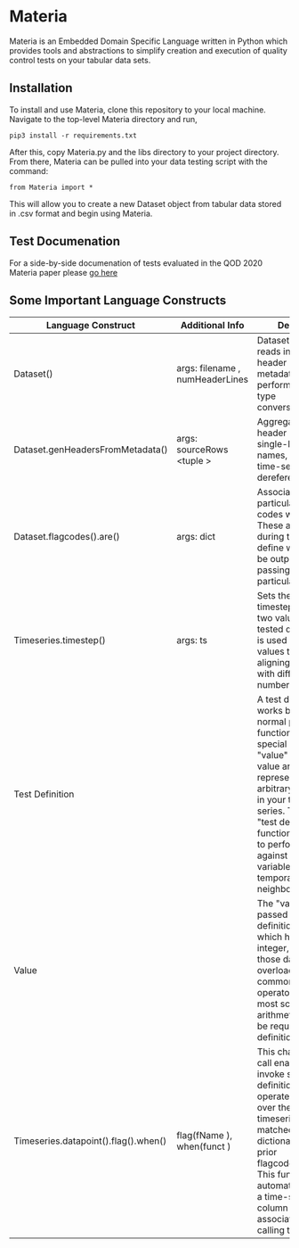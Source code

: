 # Materia

Materia is an Embedded Domain Specific Language written in Python which provides tools and abstractions to simplify creation and execution of quality control tests on your tabular data sets.

## Installation

To install and use Materia, clone this repository to your local machine. Navigate to the top-level Materia directory and run,

```
pip3 install -r requirements.txt
```

After this, copy Materia.py and the libs directory to your project directory.
From there, Materia can be pulled into your data testing script with the command:

```
from Materia import *
```

This will allow you to create a new Dataset object from tabular data stored in .csv format and begin using Materia.

## Test Documenation

For a side-by-side documenation of tests evaluated in the QOD 2020 Materia paper please  [go here](https://github.com/cscully-allison/Materia/blob/master/tests/readme.md#test-documentation)


## Some Important Language Constructs


| Language Construct                   | Additional Info                               | Description                                                                                                                                                                                                                                                                                                                                  |
|--------------------------------------|--------------------------------------------------------------------------------------------------------------------------|------------------------------------------------------------------------------------------------------------------------------------------------------------------------------------------------------------------------------------------------------------|
| Dataset()                            | args: filename <string>, numHeaderLines <int> | Dataset Constructor: reads in .csv file, load header lines in as metadata and performs automatic type conversion/detection.                                                                                                                                                                                                                  |
| Dataset.genHeadersFromMetadata()     | args: sourceRows <tuple <int>>                | Aggregates select header rows into single-line header names, for intuitive time-series dereferencing.                                                                                                                                                                                                                                        |
| Dataset.flagcodes().are()            | args: dict <str or int>                       | Associates a particular set of flag codes with a dataset. These are invoked during testing and define what flags will be output by a non-passing test of a particular type.                                                                                                                                                                  |
| Timeseries.timestep()                | args: ts <timedelta>                          | Sets the expected timestep between two values in the tested dataset. This is used in missing values tests and aligning timer series with different numbers of rows.                                                                                                                                                                          |
| Test Definition                      |                                               | A test definition works by defining a normal python function with two special arguments: "value" and "i". The value argument represents an arbitrary data value in your tested time series. These special "test defintion" functions are written to perform some test against this arbitrary variable and its temporally adjacent neighbors. |
| Value                                |                                               | The "value" variable passed into a test definition is an object which holds either an integer, float or list of those datatypes. It overloads all common math operators to allow for most scalar/vector arithmetic which may be required for test definitions.                                                                               |
| Timeseries.datapoint().flag().when() | flag(fName <string>), when(funct <function>)  | This chained method call enables users to invoke special test definitions (funct) to operate on all values over the calling timeseries.  Flags are matched to the dictionary set in a prior flagcodes().are() call. This function automatically creates a time-stamp aligned column of QC flags associated with the calling time series.     |
